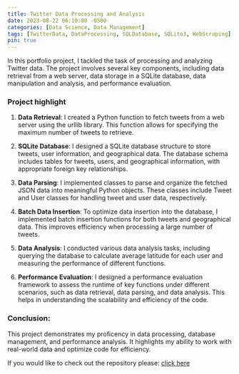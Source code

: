 ```yaml
---
title: Twitter Data Processing and Analysis
date: 2023-08-22 06:10:00 -0500
categories: [Data Science, Data Management]
tags: [TwitterData, DataProcessing, SQLDatabase, SQLite3, WebScraping]
pin: true
---
```



In this portfolio project, I tackled the task of processing and analyzing Twitter data. The project involves several key components, including data retrieval from a web server, data storage in a SQLite database, data manipulation and analysis, and performance evaluation.

### Project highlight 
1. **Data Retrieval**: I created a Python function to fetch tweets from a web server using the urllib library. This function allows for specifying the maximum number of tweets to retrieve.

2. **SQLite Database**: I designed a SQLite database structure to store tweets, user information, and geographical data. The database schema includes tables for tweets, users, and geographical information, with appropriate foreign key relationships.

3. **Data Parsing**: I implemented classes to parse and organize the fetched JSON data into meaningful Python objects. These classes include Tweet and User classes for handling tweet and user data, respectively.

4. **Batch Data Insertion**: To optimize data insertion into the database, I implemented batch insertion functions for both tweets and geographical data. This improves efficiency when processing a large number of tweets.

5. **Data Analysis**: I conducted various data analysis tasks, including querying the database to calculate average latitude for each user and measuring the performance of different functions.

6. **Performance Evaluation**: I designed a performance evaluation framework to assess the runtime of key functions under different scenarios, such as data retrieval, data parsing, and data analysis. This helps in understanding the scalability and efficiency of the code.

### Conclusion:
This project demonstrates my proficency in data processing, database management, and performance analysis. It highlights my ability to work with real-world data and optimize code for efficiency.

If you would like to check out the repository please:    [click here](https://github.com/Jenish201/Twitter_data_processing_analysis)